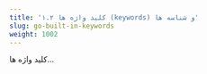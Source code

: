 ```yaml
---
title: '۱.۲ کلید واژه ها (keywords) و شناسه ها'
slug: go-built-in-keywords
weight: 1002
---
```


کلید واژه ها...